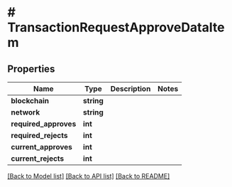 # # TransactionRequestApproveDataItem

## Properties

Name | Type | Description | Notes
------------ | ------------- | ------------- | -------------
**blockchain** | **string** |  |
**network** | **string** |  |
**required_approves** | **int** |  |
**required_rejects** | **int** |  |
**current_approves** | **int** |  |
**current_rejects** | **int** |  |

[[Back to Model list]](../../README.md#models) [[Back to API list]](../../README.md#endpoints) [[Back to README]](../../README.md)
